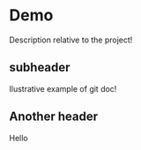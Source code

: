 # Demo

Description relative to the project!

## subheader

Ilustrative example of git doc!

## Another header

Hello